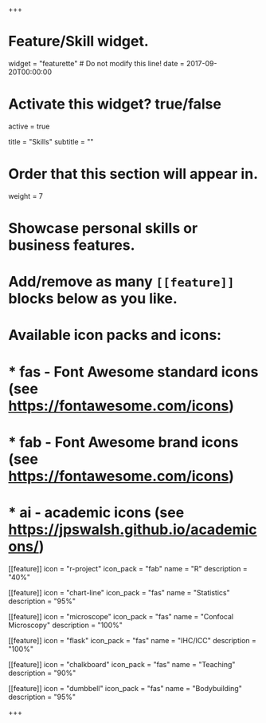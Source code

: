 +++
# Feature/Skill widget.
widget = "featurette"  # Do not modify this line!
date = 2017-09-20T00:00:00

# Activate this widget? true/false
active = true

title = "Skills"
subtitle = ""

# Order that this section will appear in.
weight = 7

# Showcase personal skills or business features.
# 
# Add/remove as many `[[feature]]` blocks below as you like.
# 
# Available icon packs and icons:
# * fas - Font Awesome standard icons (see https://fontawesome.com/icons)
# * fab - Font Awesome brand icons (see https://fontawesome.com/icons)
# * ai - academic icons (see https://jpswalsh.github.io/academicons/)

[[feature]]
  icon = "r-project"
  icon_pack = "fab"
  name = "R"
  description = "40%"

[[feature]]
  icon = "chart-line"
  icon_pack = "fas"
  name = "Statistics"
  description = "95%"  

[[feature]]
  icon = "microscope"
  icon_pack = "fas"
  name = "Confocal Microscopy"
  description = "100%"

[[feature]]
  icon = "flask"
  icon_pack = "fas"
  name = "IHC/ICC"
  description = "100%"

[[feature]]
  icon = "chalkboard"
  icon_pack = "fas"
  name = "Teaching"
  description = "90%"

[[feature]]
  icon = "dumbbell"
  icon_pack = "fas"
  name = "Bodybuilding"
  description = "95%"

+++
